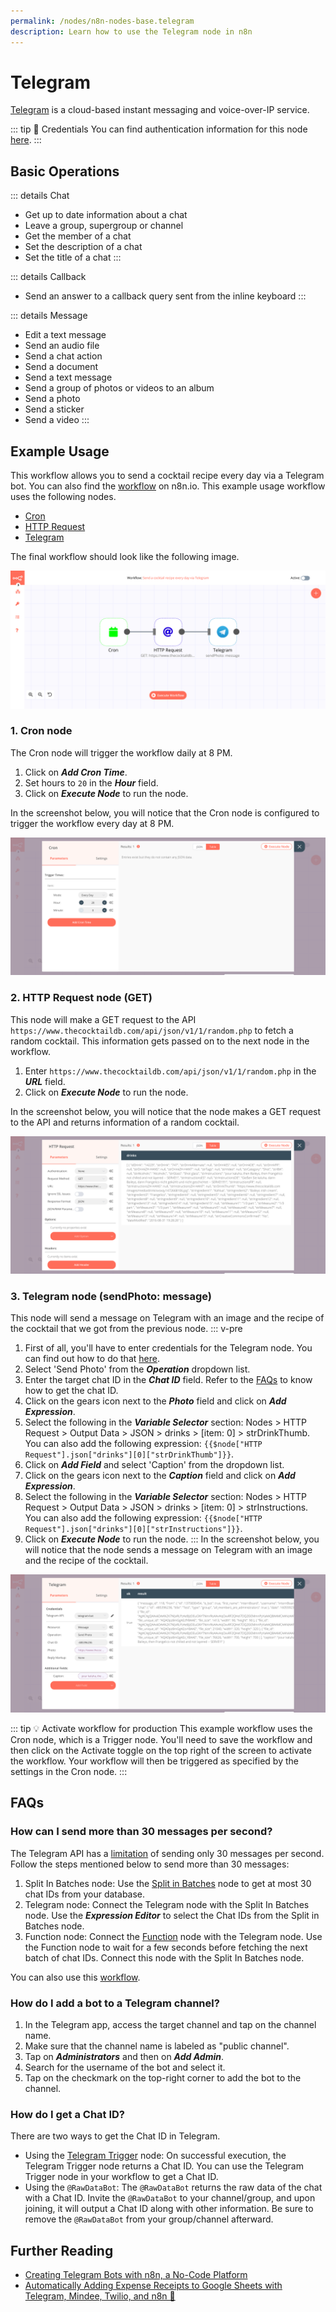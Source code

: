 ```yaml
---
permalink: /nodes/n8n-nodes-base.telegram
description: Learn how to use the Telegram node in n8n
---
```


# Telegram

[Telegram](https://telegram.org) is a cloud-based instant messaging and voice-over-IP service.

::: tip 🔑 Credentials
You can find authentication information for this node [here](../../../credentials/Telegram/README.md).
:::

## Basic Operations

::: details Chat
- Get up to date information about a chat
- Leave a group, supergroup or channel
- Get the member of a chat
- Set the description of a chat
- Set the title of a chat
:::

::: details Callback
- Send an answer to a callback query sent from the inline keyboard
:::

::: details Message
- Edit a text message
- Send an audio file
- Send a chat action
- Send a document
- Send a text message
- Send a group of photos or videos to an album
- Send a photo
- Send a sticker
- Send a video
:::

## Example Usage

This workflow allows you to send a cocktail recipe every day via a Telegram bot. You can also find the [workflow](https://n8n.io/workflows/781) on n8n.io. This example usage workflow uses the following nodes.
- [Cron](../../core-nodes/Cron/README.md)
- [HTTP Request](../../core-nodes/HTTPRequest/README.md)
- [Telegram]()

The final workflow should look like the following image.

![A workflow with the Telegram node](./workflow.png)
### 1. Cron node

The Cron node will trigger the workflow daily at 8 PM.

1. Click on ***Add Cron Time***.
2. Set hours to `20` in the ***Hour*** field.
3. Click on ***Execute Node*** to run the node.

In the screenshot below, you will notice that the Cron node is configured to trigger the workflow every day at 8 PM.

![Using the Cron node to trigger the workflow daily at 8 PM](./Cron_node.png)

### 2. HTTP Request node (GET)

This node will make a GET request to the API `https://www.thecocktaildb.com/api/json/v1/1/random.php` to fetch a random cocktail. This information gets passed on to the next node in the workflow.

1. Enter `https://www.thecocktaildb.com/api/json/v1/1/random.php` in the ***URL*** field.
2. Click on ***Execute Node*** to run the node.

In the screenshot below, you will notice that the node makes a GET request to the API and returns information of a random cocktail.

![Using the HTTP Request node to get the information about a random cocktail](./HTTPRequest_node.png)

### 3. Telegram node (sendPhoto: message)

This node will send a message on Telegram with an image and the recipe of the cocktail that we got from the previous node.
::: v-pre
1. First of all, you'll have to enter credentials for the Telegram node. You can find out how to do that [here](../../../credentials/Telegram/README.md).
2. Select 'Send Photo' from the ***Operation*** dropdown list.
3. Enter the target chat ID in the ***Chat ID*** field. Refer to the [FAQs](#how-do-i-get-a-chat-id) to know how to get the chat ID. 
4. Click on the gears icon next to the ***Photo*** field and click on ***Add Expression***.
5. Select the following in the ***Variable Selector*** section: Nodes > HTTP Request > Output Data > JSON > drinks > [item: 0] > strDrinkThumb. You can also add the following expression: `{{$node["HTTP Request"].json["drinks"][0]["strDrinkThumb"]}}`. 
6. Click on ***Add Field*** and select 'Caption' from the dropdown list.
7. Click on the gears icon next to the ***Caption*** field and click on ***Add Expression***.
8. Select the following in the ***Variable Selector*** section: Nodes > HTTP Request > Output Data > JSON > drinks > [item: 0] > strInstructions. You can also add the following expression: `{{$node["HTTP Request"].json["drinks"][0]["strInstructions"]}}`.
9. Click on ***Execute Node*** to run the node.
:::
In the screenshot below, you will notice that the node sends a message on Telegram with an image and the recipe of the cocktail.

![Using the Telegram node to send a message with an image and instruction of a cocktail](./Telegram_node.png)

::: tip 💡 Activate workflow for production
This example workflow uses the Cron node, which is a Trigger node. You'll need to save the workflow and then click on the Activate toggle on the top right of the screen to activate the workflow. Your workflow will then be triggered as specified by the settings in the Cron node.
:::

## FAQs

### How can I send more than 30 messages per second?

The Telegram API has a [limitation](https://core.telegram.org/bots/faq#broadcasting-to-users) of sending only 30 messages per second. Follow the steps mentioned below to send more than 30 messages:
1. Split In Batches node: Use the [Split in Batches](../../core-nodes/SplitInBatches/README.md) node to get at most 30 chat IDs from your database.
2. Telegram node: Connect the Telegram node with the Split In Batches node. Use the ***Expression Editor*** to select the Chat IDs from the Split in Batches node. 
3. Function node: Connect the [Function](../../core-nodes/Function/README.md) node with the Telegram node. Use the Function node to wait for a few seconds before fetching the next batch of chat IDs. Connect this node with the Split In Batches node.

You can also use this [workflow](https://n8n.io/workflows/772).

### How do I add a bot to a Telegram channel?

1. In the Telegram app, access the target channel and tap on the channel name.
2. Make sure that the channel name is labeled as "public channel".
3. Tap on ***Administrators*** and then on ***Add Admin***.
4. Search for the username of the bot and select it.
5. Tap on the checkmark on the top-right corner to add the bot to the channel.

### How do I get a Chat ID?

There are two ways to get the Chat ID in Telegram. 

- Using the [Telegram Trigger](../../trigger-nodes/TelegramTrigger/README.md) node: On successful execution, the Telegram Trigger node returns a Chat ID. You can use the Telegram Trigger node in your workflow to get a Chat ID.
- Using the `@RawDataBot`: The `@RawDataBot` returns the raw data of the chat with a Chat ID. Invite the `@RawDataBot` to your channel/group, and upon joining, it will output a Chat ID along with other information. Be sure to remove the `@RawDataBot` from your group/channel afterward.

## Further Reading

- [Creating Telegram Bots with n8n, a No-Code Platform](https://medium.com/n8n-io/creating-telegram-bots-with-n8n-a-no-code-platform-fdf1f0928da7)
- [Automatically Adding Expense Receipts to Google Sheets with Telegram, Mindee, Twilio, and n8n 🧾](https://medium.com/n8n-io/automatically-adding-expense-receipts-to-google-sheets-with-telegram-mindee-twilio-and-n8n-c47eb2f8d7a5)
